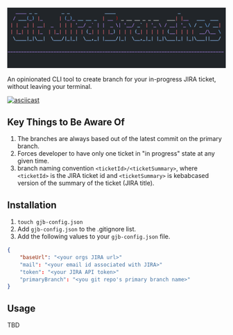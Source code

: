 <p align="center">
    <img src="doc/asciiart.png" alt="ascii art"/>
</p>

An opinionated CLI tool to create branch for your in-progress JIRA ticket, without leaving your terminal.

[![asciicast](https://asciinema.org/a/ne8etrh1CvfdyinbDIn7HEtK1.svg)](https://asciinema.org/a/ne8etrh1CvfdyinbDIn7HEtK1)

## Key Things to Be Aware Of
1. The branches are always based out of the latest commit on the primary branch.
2. Forces developer to have only one ticket in "in progress" state at any given time.
3. branch naming convention `<ticketId>/<ticketSummary>`, where `<ticketId>` is the JIRA ticket id and `<ticketSummary>` is kebabcased version of the summary of the ticket (JIRA title).

## Installation
1. ```touch gjb-config.json```
2. Add `gjb-config.json` to the .gitignore list.
3. Add the following values to your `gjb-config.json` file.

```json
{
    "baseUrl": "<your orgs JIRA url>"
    "mail": "<your email id associated with JIRA>"
    "token": "<your JIRA API token>"
    "primaryBranch": "<you git repo's primary branch name>"
}
```

## Usage
TBD